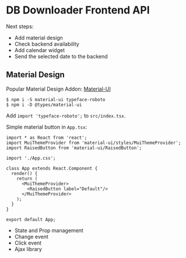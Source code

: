 # DB Downloader Frontend API

Next steps:
* Add material design
* Check backend availability
* Add calendar widget
* Send the selected date to the backend

## Material Design

Popular Material Design Addon: [Material-UI](http://www.material-ui.com/#/)

```
$ npm i -S material-ui typeface-roboto
$ npm i -D @types/material-ui
```

Add `import 'typeface-roboto';` to `src/index.tsx`.

Simple material button in `App.tsx`:

```
import * as React from 'react';
import MuiThemeProvider from 'material-ui/styles/MuiThemeProvider';
import RaisedButton from 'material-ui/RaisedButton';

import './App.css';

class App extends React.Component {
  render() {
    return (
      <MuiThemeProvider>
        <RaisedButton label="Default"/>
      </MuiThemeProvider>
    );
  }
}

export default App;
```

* State and Prop management
* Change event
* Click event
* Ajax library
